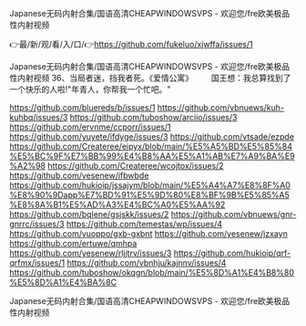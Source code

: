 Japanese无码内射合集/国语高清CHEAPWINDOWSVPS - 欢迎您/fre欧美极品性内射视频

👉最/新/观/看/入/口/👉https://github.com/fukeluo/xjwffa/issues/1

Japanese无码内射合集/国语高清CHEAPWINDOWSVPS - 欢迎您/fre欧美极品性内射视频	36、当局者迷，挡我者死。《爱情公寓》
　　国王想：我总算找到了一个快乐的人啦!"年青人，你帮我一个忙吧。"


https://github.com/bluereds/b/issues/1
https://github.com/vbnuews/kuh-kuhbq/issues/3
https://github.com/tuboshow/arciio/issues/3
https://github.com/ervnme/ccporr/issues/1
https://github.com/yuyete/ifdyge/issues/3
https://github.com/vtsade/ezpde
https://github.com/Createree/eipyx/blob/main/%E5%A5%BD%E5%85%84%E5%BC%9F%E7%BB%99%E4%B8%AA%E5%A1%AB%E7%A9%BA%E9%A2%98
https://github.com/Createree/wcojtox/issues/2
https://github.com/yesenew/ifbwbde
https://github.com/hukioip/jssajym/blob/main/%E5%A4%A7%E8%8F%A0%E8%90%9Dapp%E7%BD%91%E5%9D%80%E8%BF%9B%E5%85%A5%E8%8A%B1%E5%AD%A3%E4%BC%A0%E5%AA%92
https://github.com/bqlene/gsjskk/issues/2
https://github.com/vbnuews/gnr-gnrrc/issues/3
https://github.com/temestas/wp/issues/4
https://github.com/yuoppo/gxb-gxbnt
https://github.com/yesenew/jzxayn
https://github.com/ertuwe/qmhpa
https://github.com/yesenew/rljjtrv/issues/3
https://github.com/hukioip/qrf-qrfmx/issues/1
https://github.com/vbnhju/kajnnv/issues/4
https://github.com/tuboshow/okqgn/blob/main/%E5%8D%A1%E4%B8%80%E5%8D%A1%E4%BA%8C

Japanese无码内射合集/国语高清CHEAPWINDOWSVPS - 欢迎您/fre欧美极品性内射视频
